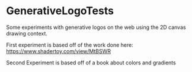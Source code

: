 # GenerativeLogoTests
Some experiments with generative logos on the web using the 2D canvas drawing context.

First experiment is based off of the work done here: https://www.shadertoy.com/view/MtBSWR

Second Experiment is based off of a book about colors and gradients
